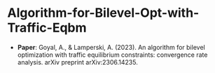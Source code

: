 # Algorithm-for-Bilevel-Opt-with-Traffic-Eqbm
* **Paper**: Goyal, A., & Lamperski, A. (2023). An algorithm for bilevel optimization with traffic equilibrium constraints: convergence rate analysis. arXiv preprint arXiv:2306.14235.
